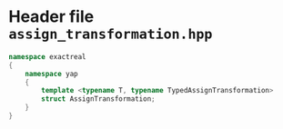 # Header file `assign_transformation.hpp`

``` cpp
namespace exactreal
{
    namespace yap
    {
        template <typename T, typename TypedAssignTransformation>
        struct AssignTransformation;
    }
}
```
